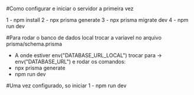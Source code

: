 #Como configurar e iniciar o servidor a primeira vez

1 - npm install 
2 - npx prisma generate
3 - npx prisma migrate dev
4 - npm run dev

#Para rodar o banco de dados local trocar a variavel no arquivo prisma/schema.prisma
- A onde estiver env("DATABASE_URL_LOCAL") trocar para -> env("DATABASE_URL")
e rodar os comandos: 
- npx prisma generate 
- npm run dev

#Uma vez configurado, so iniciar
1 - npm run dev